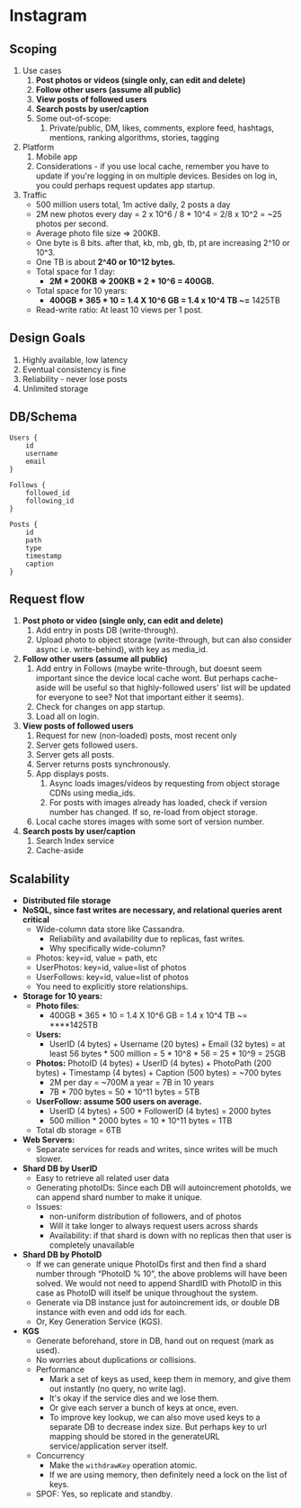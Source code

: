 # Instagram

## Scoping

1. Use cases
   1. **Post photos or videos \(single only, can edit and delete\)**
   2. **Follow other users \(assume all public\)**
   3. **View posts of followed users**
   4. **Search posts by user/caption**
   5. Some out-of-scope:
      1. Private/public, DM, likes, comments, explore feed, hashtags, mentions, ranking algorithms, stories, tagging 
2. Platform
   1.  Mobile app 
      1. Considerations - if you use local cache, remember you have to update if you're logging in on multiple devices. Besides on log in,  you could perhaps request updates app startup. 
3. Traffic
   * 500 million users total, 1m active daily, 2 posts a day 
   * 2M new photos every day = 2 x 10^6 / 8 \* 10^4 = 2/8 x 10^2  = ~25 photos per second.
   * Average photo file size =&gt; 200KB. 
   * One byte is 8 bits. after that, kb, mb, gb, tb, pt are increasing 2^10 or 10^3. 
   * One TB is about **2^40 or 10^12 bytes.** 
   * Total space for 1 day:  
     * **2M \* 200KB =&gt;  200KB \* 2 \* 10^6 = 400GB.**
   * Total space for 10 years:  
     * **400GB  \* 365 \* 10 = 1.4 X 10^6 GB  = 1.4 x 10^4 TB ~=** 1425TB
   * Read-write ratio: At least 10 views per 1 post. 

## **Design Goals**

1. Highly available, low latency 
2. Eventual consistency is fine 
3. Reliability - never lose posts
4. Unlimited storage 

## **DB/Schema**

```text
Users {
    id 
    username
    email 
}

Follows {
    followed_id
    following_id
}

Posts {
    id 
    path
    type
    timestamp
    caption
} 
```

## Request flow 

1. **Post photo or video \(single only, can edit and delete\)**
   1. Add entry in posts DB \(write-through\). 
   2. Upload photo to object storage \(write-through, but can also consider async i.e. write-behind\), with key as media\_id. 
2. **Follow other users \(assume all public\)**
   1. Add entry in Follows \(maybe write-through, but doesnt seem important since the device local cache wont. But perhaps cache-aside will be useful so that highly-followed users' list will be updated for everyone to see? Not that important either it seems\). 
   2. Check for changes on app startup. 
   3. Load all on login. 
3. **View posts of followed users**
   1. Request for new \(non-loaded\) posts, most recent only 
   2. Server gets followed users. 
   3. Server gets all posts. 
   4. Server returns posts synchronously. 
   5. App displays posts.
      1. Async loads images/videos by requesting from object storage CDNs using media\_ids. 
      2. For posts with images already has loaded, check if version number has changed. If so, re-load from object storage. 
   6. Local cache stores images with some sort of version number. 
4. **Search posts by user/caption**
   1. Search Index service
   2. Cache-aside

## Scalability

* **Distributed file storage** 
* **NoSQL, since fast writes are necessary, and relational queries arent critical** 
  * Wide-column data store like Cassandra. 
    * Reliability and availability due to replicas, fast writes. 
    * Why specifically wide-column? 
  * Photos: key=id, value = path, etc
  * UserPhotos: key=id, value=list of photos 
  * UserFollows: key=id, value=list of photos 
  * You need to explicitly store relationships. 
* **Storage for 10 years:**
  * **Photo files**: 
    * 400GB  \* 365 \* 10 = 1.4 X 10^6 GB  = 1.4 x 10^4 TB ~= ****1425TB
  * **Users:** 
    * UserID \(4 bytes\) + Username \(20 bytes\) + Email \(32 bytes\) = at least 56 bytes \* 500 million = 5 \* 10^8 \* 56 = 25 \* 10^9 = 25GB
  * **Photos:** PhotoID \(4 bytes\) + UserID \(4 bytes\) + PhotoPath \(200 bytes\) + Timestamp \(4 bytes\) + Caption \(500 bytes\) =  ~700 bytes
    * 2M per day = ~700M a year = 7B in 10 years
    * 7B \* 700 bytes =  50 \* 10^11 bytes  = 5TB  
  * **UserFollow: assume 500 users on average.** 
    * UserID \(4 bytes\) + 500 \* FollowerID \(4 bytes\) = 2000 bytes 
    * 500 million \* 2000 bytes = 10 \* 10^11 bytes =  1TB
  * Total db storage = 6TB 
* **Web Servers:** 
  * Separate services for reads and writes, since writes will be much slower. 
* **Shard DB by UserID**
  * Easy to retrieve all related user data
  * Generating photoIDs: Since each DB will autoincrement photoIds, we can append shard number to make it unique. 
  * Issues: 
    * non-uniform distribution of followers, and of photos
    * Will it take longer to always request users across shards
    * Availability: if that shard is down with no replicas then that user is completely unavailable
* **Shard DB by PhotoID** 
  * If we can generate unique PhotoIDs first and then find a shard number through “PhotoID % 10”, the above problems will have been solved. We would not need to append ShardID with PhotoID in this case as PhotoID will itself be unique throughout the system.
  * Generate via DB instance just for autoincrement ids, or double DB instance with even and odd ids for each. 
  * Or, Key Generation Service \(KGS\). 
* **KGS** 
  * Generate beforehand, store in DB, hand out on request \(mark as used\). 
  * No worries about duplications or collisions.
  * Performance
    * Mark a set of keys as used, keep them in memory, and give them out instantly \(no query, no write lag\). 
    * It's okay if the service dies and we lose them. 
    * Or give each server a bunch of keys at once, even. 
    * To improve key lookup, we can also move used keys to a separate DB to decrease index size. But perhaps key to url mapping should be stored in the generateURL service/application server itself. 
  * Concurrency
    * Make the `withdrawKey` operation atomic. 
    * If we are using memory, then definitely need a lock on the list of keys. 
  * SPOF: Yes, so replicate and standby. 


